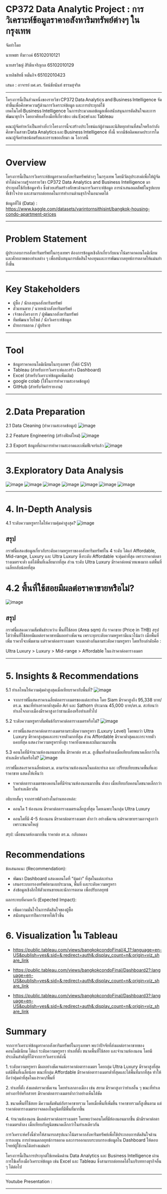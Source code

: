 # CP372 Data Analytic Project : การวิเคราะห์ข้อมูลราคาอสังหาริมทรัพย์ต่างๆ ในกรุงเทพ

จัดทำโดย

นายพชร ทีฆาวงค์ 65102010121

นายสรวิชญ์ สิริชัยเจริญกล 65102010129

นายลิขสิทธิ์ หมั่นกิจ 65102010423

เสนอ : อาจารย์ ผศ.ดร. รัตน์ชัยนันท์ ธรรมสุจริต

---

โครงการนี้เป็นส่วนหนึ่งของรายวิชา CP372 Data Analytics and Business Intelligence จัดทำขึ้นเพื่อศึกษาความรู้ด้านการวิเคราะห์ข้อมูล และการประยุกต์ใช้เทคโนโลยี Business Intelligence ในการประมวลผลข้อมูลเพื่อสนับสนุนการตัดสินใจและการพัฒนาธุรกิจ โดยอาศัยเครื่องมือที่เกี่ยวข้อง เช่น Excel และ Tableau

คณะผู้จัดทำหวังเป็นอย่างยิ่งว่าโครงการนี้จะสร้างประโยชน์แก่ผู้อ่านและนิสิตทุกท่านที่สนใจหรือกำลังศึกษาในสาขา Data Analytics และ Business Intelligence ทั้งนี้ หากมีข้อผิดพลาดประการใด คณะผู้จัดทำขอน้อมรับและกราบขออภัยมา ณ โอกาสนี้

---
# Overview

โครงการนี้เป็นการวิเคราะห์ข้อมูลราคาอสังหาริมทรัพย์ต่างๆ ในกรุงเทพ โดยมีวัตถุประสงค์เพื่อให้ผู้จัดทำได้นำความรู้จากรายวิชา CP372 Data Analytics and Business Intelligence มาประยุกต์ใช้กับข้อมูลจริง ซึ่งช่วยเสริมสร้างทักษะด้านการวิเคราะห์ข้อมูล การนำเสนอผลลัพธ์ในรูปแบบที่เข้าใจง่าย และสามารถต่อยอดในการทำงานด้านธุรกิจในอนาคตได้

ข้อมูลที่ใช้ (Data) : https://www.kaggle.com/datasets/varintornsithisint/bangkok-housing-condo-apartment-prices

---
# Problem Statement
ผู้ประกอบการอสังหาริมทรัพย์ในกรุงเทพฯ ต้องการข้อมูลเชิงลึกเกี่ยวกับแนวโน้มราคาคอนโดมิเนียมและศักยภาพของทำเลต่าง ๆ เพื่อสนับสนุนการตัดสินใจลงทุนและการพัฒนากลยุทธ์การตลาดให้แม่นยำยิ่งขึ้น

---
# Key Stakeholders
- ผู้ซื้อ / นักลงทุนอสังหาริมทรัพย์
- ตัวแทนขาย / นายหน้าอสังหาริมทรัพย์
- เจ้าของโครงการ / ผู้พัฒนาอสังหาริมทรัพย์
- ทีมพัฒนาเว็บไซต์ / นักวิเคราะห์ข้อมูล
- ฝ่ายการตลาด / ผู้บริหาร
 
---
# Tool
- ข้อมูลราคาคอนโดมิเนียมในกรุงเทพฯ (ไฟล์ CSV) 
- Tableau (สำหรับการวิเคราะห์และสร้าง Dashboard)
- Excel (สำหรับวิเคราะห์ข้อมูลเพิ่มเติม) 
- google colab (ใช้ในการทำความสะอาดข้อมูล)
- GitHub (สำหรับจัดทำรายงาน)

---
# 2.Data Preparation

2.1 Data Cleaning (ทำความสะอาดข้อมูล)
![image](https://github.com/user-attachments/assets/a76c8dfc-e9b1-4462-8d5e-927971d10075)

2.2 Feature Engineering (สร้างฟิลด์ใหม่)
![image](https://github.com/user-attachments/assets/984102ec-a41a-446d-8f53-cccc355bdbd0)

2.3 Export ข้อมูลที่ผ่านการทำความสะอาดและเพิ่มฟีเจอร์แล้ว
![image](https://github.com/user-attachments/assets/6d0f9bc3-2972-4601-a2a7-f76fb0c0f1c5)

---
# 3.Exploratory Data Analysis
![image](https://github.com/user-attachments/assets/972c0208-9044-40ca-94b9-3e50d9e2dd6f)
![image](https://github.com/user-attachments/assets/1887a882-6626-4015-8959-2674ba4acfac)
![image](https://github.com/user-attachments/assets/408c948b-96ad-4c54-a7df-ad6365856956)
![image](https://github.com/user-attachments/assets/5e98c47d-9391-43c8-a84f-18cf72d3b2c9)
![image](https://github.com/user-attachments/assets/3517cd96-3a40-4b14-b7dd-28f371ad925e)
![image](https://github.com/user-attachments/assets/f4fa3edc-ea97-46ac-88dd-ab954f1c3795)
![image](https://github.com/user-attachments/assets/b6b31cb8-53fc-43c8-85f2-20ab54212773)


---
# 4. In-Depth Analysis

4.1 ระดับความหรูหราใดให้ความคุ้มค่าสูงสุด?
![image](https://github.com/user-attachments/assets/6fd587b5-061a-408c-b806-0cb703cf6781)

## สรุป

กราฟนี้แสดงข้อมูลเกี่ยวกับระดับความหรูหราของอสังหาริมทรัพย์ใน 4 ระดับ ได้แก่ Affordable, Mid-range, Luxury และ Ultra Luxury ซึ่งระดับ Affordable จะคุ้มค่าที่สุด เพราะราคาต่อตารางเมตรจะต่ำ แต่ได้พื้นที่เฉลี่ยมากที่สุด
ส่วน ระดับ Ultra Luxury มีราคาต่อหน่วยแพงมาก แต่พื้นที่เฉลี่ยกลับน้อยที่สุด

# 4.2 พื้นที่ใช้สอยมีผลต่อราคาขายหรือไม่?
![image](https://github.com/user-attachments/assets/3ccbe988-4a7d-48df-a6e1-0985959616ad)

## สรุป
กราฟนี้แสดงความสัมพันธ์ระหว่าง พื้นที่ใช้สอย (Area sqm) กับ ราคาขาย (Price in THB) สรุปได้ว่าพื้นที่ใช้สอยมีผลต่อราคาขายมีผลอย่างชัดเจน เพราะทุกระดับความหรูหรามีแนวโน้มว่า เมื่อพื้นที่เพิ่ม ราคาก็จะเพิ่มตาม แต่ราคาต่อตารางเมตร จะแตกต่างกันตามระดับความหรูหรา 
โดยเรียงลำดับคือ : 

Ultra Luxury > Luxury > Mid-range > Affordable ในแง่ราคาต่อตารางเมตร

---
# 5. Insights & Recommendations

5.1 ทำเลไหนให้ความคุ้มค่าสูงสุดเมื่อเทียบราคากับพื้นที่?
![image](https://github.com/user-attachments/assets/a0f1be2e-4c9d-4731-b0f9-954b2ba27529)

- จากกราฟนี้แสดงราคาเฉลี่ยต่อตารางเมตรของแต่ละทำเล โดย Siam มีราคาสูงถึง 95,338 บาท/ตร.ม. ขณะที่ทำเลราคาต่ำสุดคือ Ari และ Sathorn ประมาณ 45,000 บาท/ตร.ม. สะท้อนว่าทำเลใจกลางเมืองมีราคาสูงกว่าชานเมืองหรือทำเลทั่วไป

5.2 ระดับความหรูหราสัมพันธ์กับราคาต่อตารางเมตรหรือไม่?
![image](https://github.com/user-attachments/assets/06fb39d4-73ef-46c2-9687-6063cefaa0dc)

- กราฟนี้แสดงราคาต่อตารางเมตรตามระดับความหรูหรา (Luxury Level) โดยพบว่า Ultra Luxury มีราคาสูงสุดและกระจายตัวมากที่สุด ส่วน Affordable มีราคาต่ำสุดและกระจายตัวแคบที่สุด แสดงว่าความหรูหรายิ่งสูง ราคายิ่งแพงและผันผวนมากขึ้น

5.3 คอนโดที่มีจำนวนห้องนอนมากขึ้น มีราคาต่อ ตร.ม. สูงขึ้นหรือต่ำลงเมื่อเทียบกับขนาดเล็กกว่าในทำเลเดียวกันหรือไม่?
![image](https://github.com/user-attachments/assets/b9909b70-1353-4008-ab92-980a17e98e53)


กราฟนี้แสดงราคาเฉลี่ยต่อตร.ม. ตามจำนวนห้องนอนในแต่ละทำเล และ เปรียบเทียบขนาดพื้นที่และราคาขาย แสดงให้เห็นว่า
- ราคาต่อตารางเมตรของคอนโดที่มีจำนวนห้องนอนมากขึ้น ต่ำลง เมื่อเทียบกับคอนโดขนาดเล็กกว่าในทำเลเดียวกัน

อธิบายสั้นๆ จากกราฟตัวอย่างในย่านทองหล่อ:

- คอนโด 1 ห้องนอน มีราคาต่อตารางเมตรเฉลี่ยสูงที่สุด โดยเฉพาะในกลุ่ม Ultra Luxury

- คอนโดที่มี 4-5 ห้องนอน มีราคาต่อตารางเมตร ต่ำกว่า อย่างชัดเจน แม้ราคาขายรวมอาจสูงกว่าเพราะขนาดใหญ่

สรุป: เมื่อขนาดห้องมากขึ้น ราคาต่อ ตร.ม. กลับลดลง

# Recommendations
ข้อเสนอแนะ (Recommendation):
- พัฒนา Dashboard แสดงคอนโดที่ “คุ้มค่า” ที่สุดในแต่ละทำเล
- เสนอระบบกรองทรัพย์ตามงบประมาณ, พื้นที่ และระดับความหรูหรา
- ส่งข้อมูลเชิงลึกให้ตัวแทนขายและนักการตลาด เพื่อปรับกลยุทธ์

ผลกระทบที่คาดหวัง (Expected Impact):
- เพิ่มความมั่นใจในการตัดสินใจของผู้ซื้อ
- สนับสนุนการปิดการขายได้เร็วขึ้น

# 6. Visualization ใน Tableau

- https://public.tableau.com/views/bangkokcondoFinal/4_1?:language=en-US&publish=yes&:sid=&:redirect=auth&:display_count=n&:origin=viz_share_link

- https://public.tableau.com/views/bangkokcondoFinal/Dashboard2?:language=en-US&publish=yes&:sid=&:redirect=auth&:display_count=n&:origin=viz_share_link

- https://public.tableau.com/views/bangkokcondoFinal/Dashboard3?:language=en-US&publish=yes&:sid=&:redirect=auth&:display_count=n&:origin=viz_share_link

# Summary

จากการวิเคราะห์ข้อมูลราคาอสังหาริมทรัพย์ในกรุงเทพฯ พบว่าปัจจัยที่ส่งผลต่อราคาขายของคอนโดมิเนียม ได้แก่ ระดับความหรูหรา ทำเลที่ตั้ง ขนาดพื้นที่ใช้สอย และจำนวนห้องนอน โดยมีประเด็นสำคัญที่ได้จากการวิเคราะห์ดังนี้

1. ระดับความหรูหรา มีผลอย่างชัดเจนต่อราคาต่อตารางเมตร โดยกลุ่ม Ultra Luxury มีราคาสูงที่สุด แต่มีพื้นที่เฉลี่ยน้อย ขณะที่กลุ่ม Affordable มีราคาต่อตารางเมตรต่ำที่สุดและได้พื้นที่มากที่สุด ทำให้ถือว่าคุ้มค่าที่สุดในแง่ราคา/พื้นที่

2. ทำเลที่ตั้ง ส่งผลต่อราคาชัดเจน โดยทำเลกลางเมือง เช่น สยาม มีราคาสูงกว่าทำเลอื่น ๆ ขณะที่ทำเลอย่างอารีย์หรือสาทร มีราคาต่อตารางเมตรต่ำกว่าอย่างเห็นได้ชัด

3. ขนาดพื้นที่ใช้สอย มีความสัมพันธ์กับราคาขายรวม โดยเมื่อพื้นที่เพิ่มขึ้น ราคาขายรวมก็สูงขึ้นตาม แต่ราคาต่อตารางเมตรอาจลดลงในยูนิตที่มีพื้นที่มากขึ้น

4. จำนวนห้องนอน มีผลต่อราคาต่อตารางเมตร โดยพบว่าคอนโดที่มีห้องนอนมากขึ้น มักมีราคาต่อตารางเมตรต่ำลง เมื่อเทียบกับยูนิตขนาดเล็กกว่าในทำเลเดียวกัน

การวิเคราะห์ครั้งนี้ช่วยให้สามารถสรุปแนวโน้มราคาอสังหาริมทรัพย์เพื่อใช้ประกอบการตัดสินใจด้านการลงทุน การกำหนดกลยุทธ์การตลาด และการออกแบบระบบกรองข้อมูลใน Dashboard ให้ตอบโจทย์ผู้ใช้งานได้อย่างแม่นยำ

โครงการนี้เป็นการประยุกต์ใช้เทคนิคด้าน Data Analytics และ Business Intelligence ผ่านการใช้เครื่องมือวิเคราะห์ข้อมูล เช่น Excel และ Tableau ซึ่งสามารถต่อยอดได้ในบริบททางธุรกิจอื่น ๆ ได้ต่อไป

---
Youtube Presentation : 

---
